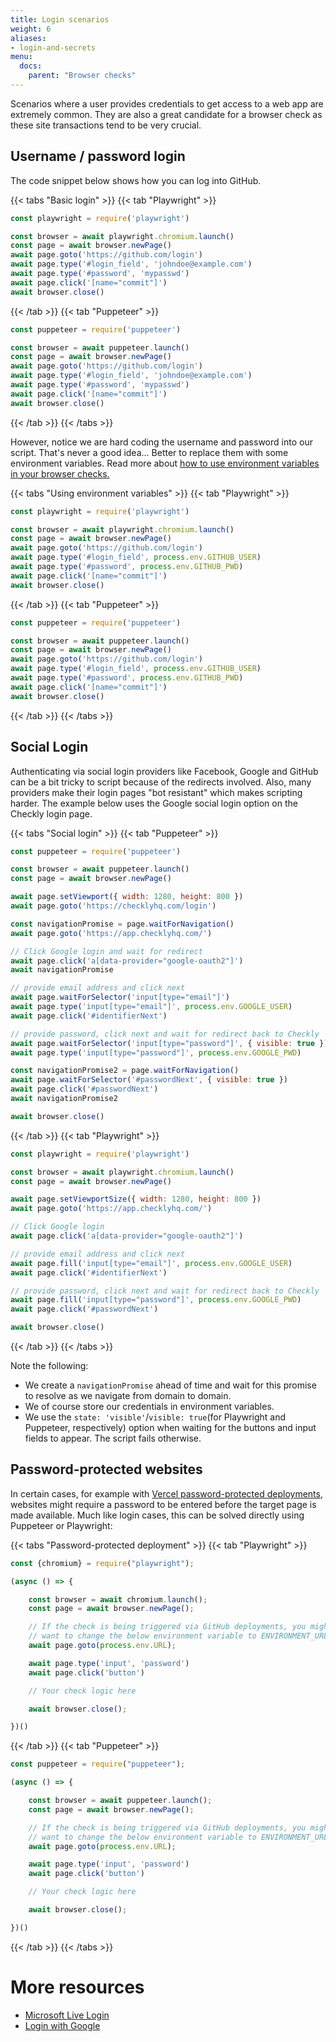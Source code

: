 ```yaml
---
title: Login scenarios
weight: 6
aliases:
- login-and-secrets
menu:
  docs:
    parent: "Browser checks"
---
```


Scenarios where a user provides credentials to get access to a web app are extremely common. They are also
a great candidate for a browser check as these site transactions tend to be very crucial.

## Username / password login

The code snippet below shows how you can log into GitHub.

{{< tabs "Basic login" >}}
{{< tab "Playwright" >}}
```javascript
const playwright = require('playwright')

const browser = await playwright.chromium.launch()
const page = await browser.newPage()
await page.goto('https://github.com/login')
await page.type('#login_field', 'johndoe@example.com')
await page.type('#password', 'mypasswd')
await page.click('[name="commit"]')
await browser.close()
```
{{< /tab >}}
{{< tab "Puppeteer" >}}
```javascript
const puppeteer = require('puppeteer')

const browser = await puppeteer.launch()
const page = await browser.newPage()
await page.goto('https://github.com/login')
await page.type('#login_field', 'johndoe@example.com')
await page.type('#password', 'mypasswd')
await page.click('[name="commit"]')
await browser.close()
```
{{< /tab >}}
{{< /tabs >}}

However, notice we are hard coding the username and password into our script. That's never a good idea...
Better to replace them with some environment variables. Read more about [how to use environment variables in your browser checks.](/docs/browser-checks/variables/)

{{< tabs "Using environment variables" >}}
{{< tab "Playwright" >}}
```javascript
const playwright = require('playwright')

const browser = await playwright.chromium.launch()
const page = await browser.newPage()
await page.goto('https://github.com/login')
await page.type('#login_field', process.env.GITHUB_USER)
await page.type('#password', process.env.GITHUB_PWD)
await page.click('[name="commit"]')
await browser.close()
```
{{< /tab >}}
{{< tab "Puppeteer" >}}
```javascript
const puppeteer = require('puppeteer')

const browser = await puppeteer.launch()
const page = await browser.newPage()
await page.goto('https://github.com/login')
await page.type('#login_field', process.env.GITHUB_USER)
await page.type('#password', process.env.GITHUB_PWD)
await page.click('[name="commit"]')
await browser.close()
```
{{< /tab >}}
{{< /tabs >}}

## Social Login

Authenticating via social login providers like Facebook, Google and GitHub can be a bit tricky to script because of the
redirects involved. Also, many providers make their login pages "bot resistant" which makes scripting harder. The example
below uses the Google social login option on the Checkly login page.

{{< tabs "Social login" >}}
{{< tab "Puppeteer" >}}
```javascript
const puppeteer = require('puppeteer')

const browser = await puppeteer.launch()
const page = await browser.newPage()

await page.setViewport({ width: 1280, height: 800 })
await page.goto('https://checklyhq.com/login')

const navigationPromise = page.waitForNavigation()
await page.goto('https://app.checklyhq.com/')

// Click Google login and wait for redirect
await page.click('a[data-provider="google-oauth2"]')
await navigationPromise

// provide email address and click next
await page.waitForSelector('input[type="email"]')
await page.type('input[type="email"]', process.env.GOOGLE_USER)
await page.click('#identifierNext')

// provide password, click next and wait for redirect back to Checkly
await page.waitForSelector('input[type="password"]', { visible: true })
await page.type('input[type="password"]', process.env.GOOGLE_PWD)

const navigationPromise2 = page.waitForNavigation()
await page.waitForSelector('#passwordNext', { visible: true })
await page.click('#passwordNext')
await navigationPromise2

await browser.close()
```
{{< /tab >}}
{{< tab "Playwright" >}}
```javascript
const playwright = require('playwright')

const browser = await playwright.chromium.launch()
const page = await browser.newPage()

await page.setViewportSize({ width: 1280, height: 800 })
await page.goto('https://app.checklyhq.com/')

// Click Google login
await page.click('a[data-provider="google-oauth2"]')

// provide email address and click next
await page.fill('input[type="email"]', process.env.GOOGLE_USER)
await page.click('#identifierNext')

// provide password, click next and wait for redirect back to Checkly
await page.fill('input[type="password"]', process.env.GOOGLE_PWD)
await page.click('#passwordNext')

await browser.close()
```
{{< /tab >}}
{{< /tabs >}}

Note the following:

- We create a `navigationPromise` ahead of time and wait for this promise to resolve as we navigate from domain to domain.
- We of course store our credentials in environment variables.
- We use the `state: 'visible'`/`visible: true`(for Playwright and Puppeteer, respectively) option when waiting for the buttons and input fields to appear. The script fails otherwise.

## Password-protected websites

In certain cases, for example with [Vercel password-protected deployments](https://vercel.com/blog/protecting-deployments), websites might require a password to be entered before the target page is made available. Much like login cases, this can be solved directly using Puppeteer or Playwright:

{{< tabs "Password-protected deployment" >}}
{{< tab "Playwright" >}}
```javascript
const {chromium} = require("playwright");

(async () => {

    const browser = await chromium.launch();
    const page = await browser.newPage();

    // If the check is being triggered via GitHub deployments, you might
    // want to change the below environment variable to ENVIRONMENT_URL
    await page.goto(process.env.URL);

    await page.type('input', 'password')
    await page.click('button')

    // Your check logic here

    await browser.close();

})()
```
{{< /tab >}}
{{< tab "Puppeteer" >}}
```javascript
const puppeteer = require("puppeteer");

(async () => {

    const browser = await puppeteer.launch();
    const page = await browser.newPage();

    // If the check is being triggered via GitHub deployments, you might
    // want to change the below environment variable to ENVIRONMENT_URL
    await page.goto(process.env.URL);

    await page.type('input', 'password')
    await page.click('button')

    // Your check logic here

    await browser.close();

})()
```
{{< /tab >}}
{{< /tabs >}}

# More resources

- [Microsoft Live Login](/learn/headless/microsoft-live-login/)
- [Login with Google](/learn/headless/google-login/)
